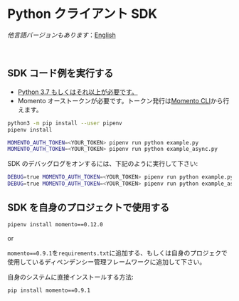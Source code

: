 # Python クライアント SDK

_他言語バージョンもあります_：[English](README.md)

<br>

## SDK コード例を実行する

- [Python 3.7 もしくはそれ以上が必要です。](https://www.python.org/downloads/)
- Momento オーストークンが必要です。トークン発行は[Momento CLI](https://github.com/momentohq/momento-cli)から行えます。

```bash
python3 -m pip install --user pipenv
pipenv install
```

```bash
MOMENTO_AUTH_TOKEN=<YOUR_TOKEN> pipenv run python example.py
MOMENTO_AUTH_TOKEN=<YOUR_TOKEN> pipenv run python example_async.py
```

SDK のデバッグログをオンするには、下記のように実行して下さい:

```bash
DEBUG=true MOMENTO_AUTH_TOKEN=<YOUR_TOKEN> pipenv run python example.py
DEBUG=true MOMENTO_AUTH_TOKEN=<YOUR_TOKEN> pipenv run python example_async.py
```

## SDK を自身のプロジェクトで使用する

```bash
pipenv install momento==0.12.0
```

or

`momento==0.9.1`を`requirements.txt`に追加する、もしくは自身のプロジェクで使用しているディペンデンシー管理フレームワークに追加して下さい。

自身のシステムに直接インストールする方法:

```bash
pip install momento==0.9.1
```
